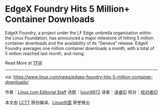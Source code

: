 [#]: collector: (lujun9972)
[#]: translator: ( )
[#]: reviewer: ( )
[#]: publisher: ( )
[#]: url: ( )
[#]: subject: (EdgeX Foundry Hits 5 Million+ Container Downloads)
[#]: via: (https://www.linux.com/news/edgex-foundry-hits-5-million-container-downloads/)
[#]: author: (Linux.com Editorial Staff https://www.linux.com/author/linuxdotcom/)

EdgeX Foundry Hits 5 Million+ Container Downloads
======

EdgeX Foundry, a project under the LF Edge umbrella organization within the Linux Foundation, has announced a major milestone of hitting 5 million container downloads and the availability of its “Geneva” release. EdgeX Foundry averages one million container downloads a month, with a total of 5 million reached last month, and rising.

Read More at [TFiR][1]

--------------------------------------------------------------------------------

via: https://www.linux.com/news/edgex-foundry-hits-5-million-container-downloads/

作者：[Linux.com Editorial Staff][a]
选题：[lujun9972][b]
译者：[译者ID](https://github.com/译者ID)
校对：[校对者ID](https://github.com/校对者ID)

本文由 [LCTT](https://github.com/LCTT/TranslateProject) 原创编译，[Linux中国](https://linux.cn/) 荣誉推出

[a]: https://www.linux.com/author/linuxdotcom/
[b]: https://github.com/lujun9972
[1]: https://www.tfir.io/edgex-foundry-hits-5-million-container-downloads/
